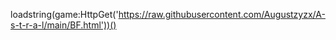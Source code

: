 loadstring(game:HttpGet('https://raw.githubusercontent.com/Augustzyzx/A-s-t-r-a-l/main/BF.html'))()
